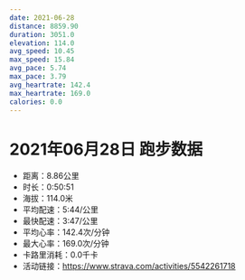 ```yaml
---
date: 2021-06-28
distance: 8859.90
duration: 3051.0
elevation: 114.0
avg_speed: 10.45
max_speed: 15.84
avg_pace: 5.74
max_pace: 3.79
avg_heartrate: 142.4
max_heartrate: 169.0
calories: 0.0
---
```


# 2021年06月28日 跑步数据

- 距离：8.86公里
- 时长：0:50:51
- 海拔：114.0米
- 平均配速：5:44/公里
- 最快配速：3:47/公里
- 平均心率：142.4次/分钟
- 最大心率：169.0次/分钟
- 卡路里消耗：0.0千卡
- 活动链接：https://www.strava.com/activities/5542261718
